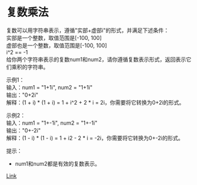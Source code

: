 <h1>复数乘法</h1>

复数可以用字符串表示，遵循"实部+虚部i"的形式，并满足下述条件：</br>
实部是一个整数，取值范围是[-100, 100]</br>
虚部也是一个整数，取值范围是[-100, 100]</br>
i^2 == -1</br>
给你两个字符串表示的复数num1和num2，请你遵循复数表示形式，返回表示它们乘积的字符串。</br>

示例1：</br>
输入：num1 = "1+1i", num2 = "1+1i"</br>
输出："0+2i"</br>
解释：(1 + i) * (1 + i) = 1 + i^2 + 2 * i = 2i，你需要将它转换为0+2i的形式。</br>

示例2：</br>
输入：num1 = "1+-1i", num2 = "1+-1i"</br>
输出："0+-2i"</br>
解释：(1 - i) * (1 - i) = 1 + i2 - 2 * i = -2i，你需要将它转换为0+-2i的形式。</br>

提示：
- num1和num2都是有效的复数表示。

[Link](https://leetcode-cn.com/problems/complex-number-multiplication/)